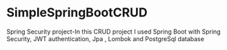 # SimpleSpringBootCRUD

Spring Security project-In this CRUD project I used Spring Boot with Spring Security, JWT authentication,
Jpa , Lombok and PostgreSql  database
